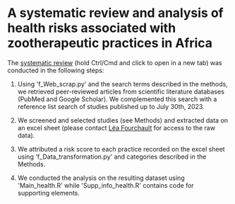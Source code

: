 # A systematic review and analysis of health risks associated with zootherapeutic practices in Africa

The [systematic review](https://www.medrxiv.org/content/10.1101/2024.02.14.24302750v1) (hold Ctrl/Cmd and click to open in a new tab) was conducted in the following steps:

1. Using 'f_Web_scrap.py' and the search terms described in the methods, we retrieved peer-reviewed articles from scientific literature databases (PubMed and Google Scholar). We complemented this search with a reference list search of studies published up to July 30th, 2023.

2. We screened and selected studies (see Methods) and extracted data on an excel sheet (please contact [Léa Fourchault](mailto:lfourchault@naturalsciences.be) for access to the raw data).

3. We attributed a risk score to each practice recorded on the excel sheet using 'f_Data_transformation.py' and categories described in the Methods.

4. We conducted the analysis on the resulting dataset using 'Main_health.R' while 'Supp_info_health.R' contains code for supporting elements.
